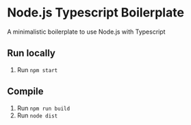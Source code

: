 # Node.js Typescript Boilerplate

A minimalistic boilerplate to use Node.js with Typescript

## Run locally

1. Run `npm start`

## Compile

1. Run `npm run build`
1. Run `node dist`
